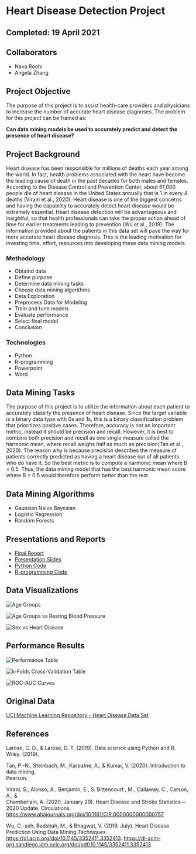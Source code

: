 # Heart Disease Detection Project

## Completed: 19 April 2021 

## Collaborators 
- Nava Roohi 
- Angela Zhang

## Project Objective
The purpose of this project is to assist health-care providers and physicians to increase the number of accurate heart disease diagnoses. The  problem for this project can be framed  as:

**Can data mining models be used to accurately predict and detect the presence of heart disease?**

## Project Background 
Heart disease has been responsible for millions of deaths each year among the world. In fact, health problems associated with the heart have become the leading cause of death in the past decades for both males and females. According to the Disease Control and Prevention Center, about 61,000 people die of heart disease in the United States annually that is 1 in every 4 deaths (Virani et al., 2020). Heart disease is one of the biggest concerns and having the capability to accurately detect heart disease would be extremely essential. Heart disease detection will be advantageous and insightful, so that health professionals can take the proper action ahead of time for earlier treatments leading to prevention (Wu et al., 2019). The information provided about the patients in this data set will pave the way for more accurate heart disease diagnosis. This is the leading motivation for investing time, effort, resources into developing these data mining models. 

### Methodology
- Obtaind data
- Define purpose 
- Determine data mining tasks
- Choose data mining algorithms
- Data Exploration
- Preprocess Data for Modeling
- Train and tune models 
- Evaluate performance
- Select final model
- Conclusion

### Technologies
- Python
- R-programming
- Powerpoint
- Word

## Data Mining Tasks
The purpose of this project is to utilize the information about each patient to accurately classify the presence of heart disease. Since the target variable is a binary data type with 0s and 1s, this is a binary classification problem that prioritizes positive cases. Therefore, accuracy is not an important metric, instead it should be precision and recall. However, it is best to combine both precision and recall as one single measure called the harmonic mean, where recall weighs half as much as precision(Tan et al., 2020). The reason why is because precision describes the measure of patients correctly predicted as having a heart disease out of all patients who do have it. So the best metric is to compute a harmonic mean where B = 0.5. Thus, the data mining model that has the best harmonic mean score where B = 0.5 would therefore perform better than the rest.

## Data Mining Algorithms
- Gaussian Naive Bayesian
- Logistic Regression
- Random Forests


## Presentations and Reports
* [Final Report](https://github.com/Jimmy-Nguyen-Data-Science-Portfolio/Heart-Disease-Detection/blob/main/Report/Project%20Report.pdf)
* [Presentation Slides](https://github.com/Jimmy-Nguyen-Data-Science-Portfolio/Heart-Disease-Detection/blob/main/Presentation/Project%20Presentation.pdf)
* [Python Code](https://github.com/Jimmy-Nguyen-Data-Science-Portfolio/Heart-Disease-Detection/blob/main/Code/Python%20Jupyter%20Notebook/Python%20Jupyter%20Notebook.pdf)
* [R-programming Code](https://github.com/Jimmy-Nguyen-Data-Science-Portfolio/Heart-Disease-Detection/blob/main/Code/R%20code/Data%20Exploration%20-%20R.pdf)


## Data Visualizations
![Age Groups](https://github.com/Jimmy-Nguyen-Data-Science-Portfolio/Heart-Disease-Detection/blob/main/Data%20Visuals/Age%20Groups.png)

![Age Groups vs Resting Blood Pressure](https://github.com/Jimmy-Nguyen-Data-Science-Portfolio/Heart-Disease-Detection/blob/main/Data%20Visuals/Age%20Groups%20vs%20Resting%20Blood%20Pressure.png)

![Sex vs Heart Disease](https://github.com/Jimmy-Nguyen-Data-Science-Portfolio/Heart-Disease-Detection/blob/main/Data%20Visuals/Sex%20vs.%20Heart%20Disease.png)


## Performance Results

![Performance Table](https://github.com/Jimmy-Nguyen-Data-Science-Portfolio/Heart-Disease-Detection/blob/main/Data%20Visuals/Evaluation%20of%20Models.png)

![k-Folds Cross-Validation Table](https://github.com/Jimmy-Nguyen-Data-Science-Portfolio/Heart-Disease-Detection/blob/main/Data%20Visuals/K-folds%20Cross%20Validation%20Table.png)

![ROC-AUC Curves](https://github.com/Jimmy-Nguyen-Data-Science-Portfolio/Heart-Disease-Detection/blob/main/Data%20Visuals/ROC%20AUC%20Curves.png)


## Original Data 
[UCI Machine Learning Repository - Heart Disease Data Set](https://archive.ics.uci.edu/ml/datasets/Heart+Disease)

## References
Larose, C. D., & Larose, D. T. (2019). Data science using Python and R. Wiley. (2019).

Tan, P.-N., Steinbach, M., Karpatne, A., & Kumar, V. (2020). Introduction to data mining.       
Pearson. 

Virani, S., Alonso, A., Benjamin, E., S. Bittencourt , M.,  Callaway, C., Carson, A., &     
Chamberlain, A. (2020, January 29). Heart Disease and Stroke Statistics— 2020 Update. Circulations. https://www.ahajournals.org/doi/10.1161/CIR.0000000000000757 

Wu, C.-seh, Badshah, M., & Bhagwat, V. (2019, July). Heart Disease Prediction Using Data 
Mining Techniques. https://dl.acm.org/doi/10.1145/3352411.3352413. https://dl-acm-org.sandiego.idm.oclc.org/doi/pdf/10.1145/3352411.3352413 



